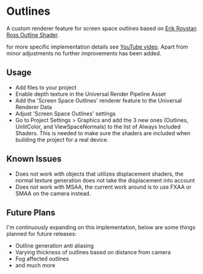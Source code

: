 # Outlines
A custom renderer feature for screen space outlines based on [Erik Roystan Ross Outline Shader](https://roystan.net/articles/outline-shader.html).

for more specific implementation details see [YouTube video](https://youtu.be/LMqio9NsqmM). Apart from minor adjustments no further improvements has been added.

## Usage
- Add files to your project
- Enable depth texture in the Universal Render Pipeline Asset
- Add the 'Screen Space Outlines' renderer feature to the Universal Renderer Data
- Adjust 'Screen Space Outlines' settings
- Go to Project Settings > Graphics and add the 3 new ones (Outlines, UnlitColor, and ViewSpaceNormals) to the list of Always Included Shaders. This is needed to make sure the shaders are included when building the project for a real device.

## Known Issues
- Does not work with objects that utilizes displacement shaders, the normal texture generation does not take the displacement into account
- Does not work with MSAA, the current work around is to use FXAA or SMAA on the camera instead.

## Future Plans
I'm continuously expanding on this implementation, below are some things planned for future releases:
- Outline generation anti aliasing
- Varying thickness of outlines based on distance from camera
- Fog affected outlines
- and much more
